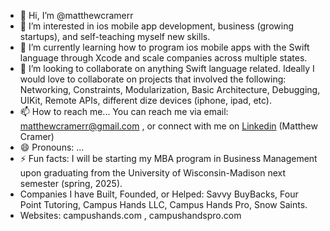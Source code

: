 - 👋 Hi, I’m @matthewcramerr 
- 👀 I’m interested in ios mobile app development, business (growing startups), and self-teaching myself new skills. 
- 🌱 I’m currently learning how to program ios mobile apps with the Swift language through Xcode and scale companies across multiple states.
- 💞️ I’m looking to collaborate on anything Swift language related. Ideally I would love to collaborate on projects that involved the following: Networking, Constraints, Modularization, Basic Architecture, Debugging, UIKit, Remote APIs, different dize devices (iphone, ipad, etc). 
- 📫 How to reach me... You can reach me via email: matthewcramerr@gmail.com , or connect with me on [Linkedin]([url](https://www.linkedin.com/in/matthew-cramer-a73930206/)) (Matthew Cramer)
- 😄 Pronouns: ...
- ⚡ Fun facts: I will be starting my MBA program in Business Management upon graduating from the University of Wisconsin-Madison next semester (spring, 2025).
- Companies I have Built, Founded, or Helped: Savvy BuyBacks, Four Point Tutoring, Campus Hands LLC, Campus Hands Pro, Snow Saints.
- Websites: campushands.com , campushandspro.com  

<!---
matthewcramerr/matthewcramerr is a ✨ special ✨ repository because its `README.md` (this file) appears on your GitHub profile.
You can click the Preview link to take a look at your changes.
--->
